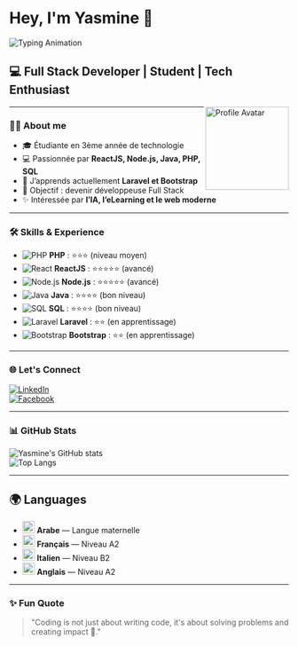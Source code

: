 # Hey, I'm Yasmine 👋
![Typing Animation](https://readme-typing-svg.demolab.com?font=Fira+Code&pause=1000&color=FF5733&width=435&lines=Full+Stack+Developer;Student+in+Technology;Passionate+about+AI+%26+Web+Dev)

## 💻 Full Stack Developer | Student | Tech Enthusiast

<img
  src="./assets/avatar.jpg"
  alt="Profile Avatar"
  width="150"
  align="right"
/>

---

### 👩‍🎓 About me
- 🎓 Étudiante en 3ème année de technologie  
- 💻 Passionnée par **ReactJS, Node.js, Java, PHP, SQL**  
- 🌱 J’apprends actuellement **Laravel et Bootstrap**  
- 🎯 Objectif : devenir développeuse Full Stack  
- ✨ Intéressée par **l’IA, l’eLearning et le web moderne**  

---

### 🛠 Skills & Experience
- ![PHP](https://img.icons8.com/color/48/php.png) **PHP** : ⭐⭐⭐ (niveau moyen)  
- ![React](https://img.icons8.com/color/48/react-native.png) **ReactJS** : ⭐⭐⭐⭐⭐ (avancé)  
- ![Node.js](https://img.icons8.com/color/48/nodejs.png) **Node.js** : ⭐⭐⭐⭐⭐ (avancé)  
- ![Java](https://img.icons8.com/color/48/java-coffee-cup-logo.png) **Java** : ⭐⭐⭐⭐ (bon niveau)  
- ![SQL](https://img.icons8.com/color/48/sql.png) **SQL** : ⭐⭐⭐⭐ (bon niveau)  
- ![Laravel](https://img.icons8.com/color/48/laravel.png) **Laravel** : ⭐⭐ (en apprentissage)  
- ![Bootstrap](https://img.icons8.com/color/48/bootstrap.png) **Bootstrap** : ⭐⭐ (en apprentissage)  

---

### 🌐 Let's Connect
[![LinkedIn](https://img.shields.io/badge/LinkedIn-Connect-blue?style=for-the-badge&logo=linkedin)](https://www.linkedin.com/in/yasmine-hassine-b56a122a5/)  
[![Facebook](https://img.shields.io/badge/Facebook-Connect-blue?style=for-the-badge&logo=facebook)](https://www.facebook.com/yasmine.hassine.645016)  

---

### 📊 GitHub Stats
<!-- Remplace "YasmineHassine" par ton vrai username si besoin -->
![Yasmine's GitHub stats](https://github-readme-stats.vercel.app/api?username=YasmineHassine&show_icons=true&theme=radical)  
![Top Langs](https://github-readme-stats.vercel.app/api/top-langs/?username=YasmineHassine&layout=compact&theme=radical)  

---

## 🌍 Languages
- <img src="https://img.icons8.com/color/24/saudi-arabia-circular.png" width="22" alt="Arabic flag"/> **Arabe** — Langue maternelle  
- <img src="https://img.icons8.com/color/24/france-circular.png" width="22" alt="French flag"/> **Français** — Niveau A2  
- <img src="https://img.icons8.com/color/24/italy-circular.png" width="22" alt="Italian flag"/> **Italien** — Niveau B2  
- <img src="https://img.icons8.com/color/24/great-britain-circular.png" width="22" alt="English flag"/> **Anglais** — Niveau A2  

---

### ✨ Fun Quote
> "Coding is not just about writing code, it's about solving problems and creating impact 🚀."
